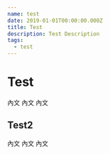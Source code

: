 ```yaml
---
name: test
date: 2019-01-01T00:00:00.000Z
title: Test
description: Test Description
tags:
  - test
---
```


# Test

內文
內文
內文

## Test2

內文
內文
內文
